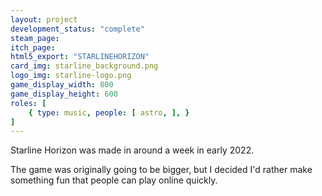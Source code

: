 ```yaml
---
layout: project
development_status: "complete"
steam_page: 
itch_page:
html5_export: "STARLINEHORIZON"
card_img: starline_background.png
logo_img: starline-logo.png
game_display_width: 800
game_display_height: 600
roles: [
	{ type: music, people: [ astro, ], }
]
---
```


Starline Horizon was made in around a week in early 2022.

The game was originally going to be bigger, 
but I decided I'd rather make something fun that people can play online quickly.